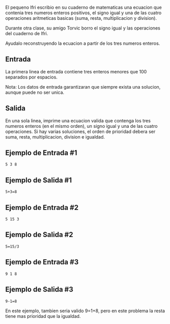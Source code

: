 El pequeno Ifri escribio en su cuaderno de matematicas una ecuacion que contenia tres numeros enteros positivos, el signo igual y una de las cuatro operaciones aritmeticas basicas (suma, resta, multiplicacion y division).



Durante otra clase, su amigo Torvic borro el signo igual y las operaciones del cuaderno de Ifri.



Ayudalo reconstruyendo la ecuacion a partir de los tres numeros enteros.



## Entrada



La primera linea de entrada contiene tres enteros menores que 100 separados por espacios.



Nota: Los datos de entrada garantizaran que siempre exista una solucion, aunque puede no ser unica.



## Salida



En una sola linea, imprime una ecuacion valida que contenga los tres numeros enteros (en el mismo orden), un signo igual y una de las cuatro operaciones. Si hay varias soluciones, el orden de prioridad debera ser suma, resta, multiplicacion, division e igualdad.



## Ejemplo de Entrada #1



```
5 3 8
```


## Ejemplo de Salida #1



```
5+3=8
```


## Ejemplo de Entrada #2



```
5 15 3
```


## Ejemplo de Salida #2



```
5=15/3
```


## Ejemplo de Entrada #3



```
9 1 8
```


## Ejemplo de Salida #3



```
9-1=8
```


En este ejemplo, tambien seria valido 9=1+8, pero en este problema la resta tiene mas prioridad que la igualdad.



